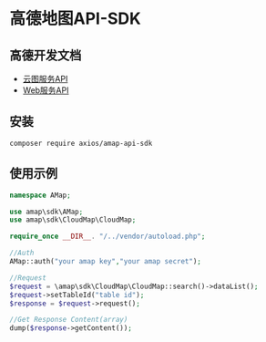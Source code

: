 # 高德地图API-SDK

## 高德开发文档

- [云图服务API](http://lbs.amap.com/api/yuntu/summary/?)
- [Web服务API](https://lbs.amap.com/api/webservice/summary/)

## 安装
```shell
composer require axios/amap-api-sdk
```

## 使用示例

```php
namespace AMap;

use amap\sdk\AMap;
use amap\sdk\CloudMap\CloudMap;

require_once __DIR__. "/../vendor/autoload.php";

//Auth
AMap::auth("your amap key","your amap secret");

//Request
$request = \amap\sdk\CloudMap\CloudMap::search()->dataList();
$request->setTableId("table id");
$response = $request->request();

//Get Response Content(array)
dump($response->getContent());
```